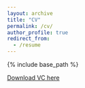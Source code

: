 ```yaml
---
layout: archive
title: "CV"
permalink: /cv/
author_profile: true
redirect_from:
  - /resume
---
```


{% include base_path %}


[Download VC here](http://samscibelli.github.io/files/scibelli_CV.pdf)
  
